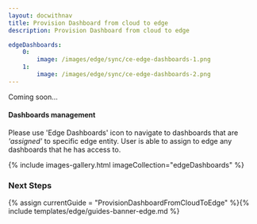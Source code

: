 ```yaml
---
layout: docwithnav
title: Provision Dashboard from cloud to edge
description: Provision Dashboard from cloud to edge

edgeDashboards:
    0:
        image: /images/edge/sync/ce-edge-dashboards-1.png
    1:
        image: /images/edge/sync/ce-edge-dashboards-2.png
---
```


Coming soon…

#### Dashboards management

Please use 'Edge Dashboards' icon to navigate to dashboards that are *'assigned'* to specific edge entity.
User is able to assign to edge any dashboards that he has access to.

{% include images-gallery.html imageCollection="edgeDashboards" %}

### Next Steps

{% assign currentGuide = "ProvisionDashboardFromCloudToEdge" %}{% include templates/edge/guides-banner-edge.md %}
